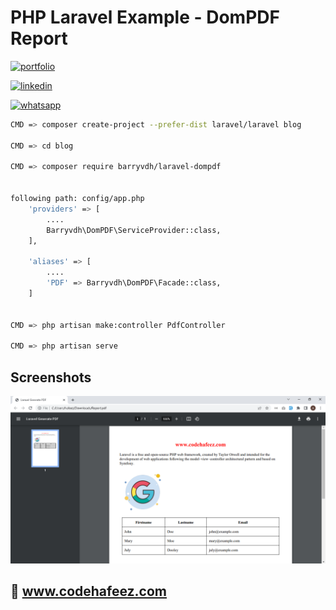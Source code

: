 # PHP Laravel Example - DomPDF Report

[![portfolio](https://img.shields.io/badge/my_portfolio-000?style=for-the-badge&logo=ko-fi&logoColor=white)](https://www.codehafeez.com/)

[![linkedin](https://img.shields.io/badge/linkedin-0A66C2?style=for-the-badge&logo=linkedin&logoColor=white)](https://www.linkedin.com/in/codehafeez/)

[![whatsapp](https://img.shields.io/badge/whatsapp-GREEN?style=for-the-badge&logo=whatsapp&logoColor=white)](https://api.whatsapp.com/send?phone=923123349398)



```bash
CMD => composer create-project --prefer-dist laravel/laravel blog

CMD => cd blog

CMD => composer require barryvdh/laravel-dompdf


following path: config/app.php
    'providers' => [
        ....
        Barryvdh\DomPDF\ServiceProvider::class,
    ],
    
    'aliases' => [
        ....
        'PDF' => Barryvdh\DomPDF\Facade::class,
    ]


CMD => php artisan make:controller PdfController

CMD => php artisan serve
```    


## Screenshots
![](https://raw.githubusercontent.com/codehafeez/Laravel-DomPDF/main/Screenshots/Output.png)


## 🔗 www.codehafeez.com
